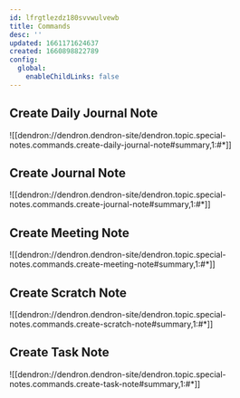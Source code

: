 ```yaml
---
id: lfrgtlezdz180svvwulvewb
title: Commands
desc: ''
updated: 1661171624637
created: 1660898822789
config:
  global:
    enableChildLinks: false
---
```


## Create Daily Journal Note

![[dendron://dendron.dendron-site/dendron.topic.special-notes.commands.create-daily-journal-note#summary,1:#*]]

## Create Journal Note

![[dendron://dendron.dendron-site/dendron.topic.special-notes.commands.create-journal-note#summary,1:#*]]

## Create Meeting Note

![[dendron://dendron.dendron-site/dendron.topic.special-notes.commands.create-meeting-note#summary,1:#*]]

## Create Scratch Note

![[dendron://dendron.dendron-site/dendron.topic.special-notes.commands.create-scratch-note#summary,1:#*]]

## Create Task Note

![[dendron://dendron.dendron-site/dendron.topic.special-notes.commands.create-task-note#summary,1:#*]]